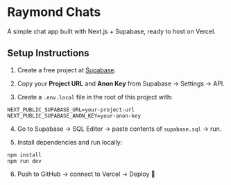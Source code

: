 # Raymond Chats

A simple chat app built with Next.js + Supabase, ready to host on Vercel.

## Setup Instructions

1. Create a free project at [Supabase](https://supabase.com).

2. Copy your **Project URL** and **Anon Key** from Supabase → Settings → API.

3. Create a `.env.local` file in the root of this project with:

```
NEXT_PUBLIC_SUPABASE_URL=your-project-url
NEXT_PUBLIC_SUPABASE_ANON_KEY=your-anon-key
```

4. Go to Supabase → SQL Editor → paste contents of `supabase.sql` → run.

5. Install dependencies and run locally:

```
npm install
npm run dev
```

6. Push to GitHub → connect to Vercel → Deploy 🚀
